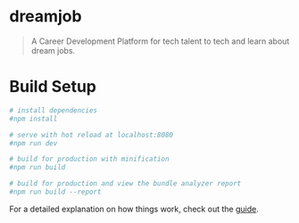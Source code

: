 # dreamjob

> A Career Development Platform for tech talent to tech and learn about dream jobs.

# Build Setup

``` bash
# install dependencies
#npm install

# serve with hot reload at localhost:8080
#npm run dev

# build for production with minification
#npm run build

# build for production and view the bundle analyzer report
#npm run build --report
```

For a detailed explanation on how things work, check out the [guide](http://www.dreamjobb.com/).
